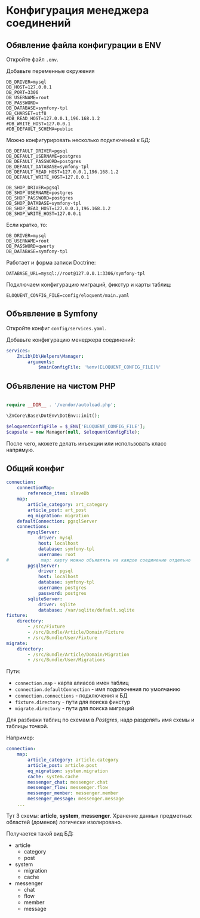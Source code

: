 # Конфигурация менеджера соединений

## Обявление файла конфигурации в ENV

Откройте файл `.env`.

Добавьте переменные окружения

```dotenv
DB_DRIVER=mysql
DB_HOST=127.0.0.1
DB_PORT=3306
DB_USERNAME=root
DB_PASSWORD=
DB_DATABASE=symfony-tpl
DB_CHARSET=utf8
#DB_READ_HOST=127.0.0.1,196.168.1.2
#DB_WRITE_HOST=127.0.0.1
#DB_DEFAULT_SCHEMA=public
```

Можно конфигурировать несколько подключений к БД:

```dotenv
DB_DEFAULT_DRIVER=pgsql
DB_DEFAULT_USERNAME=postgres
DB_DEFAULT_PASSWORD=postgres
DB_DEFAULT_DATABASE=symfony-tpl
DB_DEFAULT_READ_HOST=127.0.0.1,196.168.1.2
DB_DEFAULT_WRITE_HOST=127.0.0.1

DB_SHOP_DRIVER=pgsql
DB_SHOP_USERNAME=postgres
DB_SHOP_PASSWORD=postgres
DB_SHOP_DATABASE=symfony-tpl
DB_SHOP_READ_HOST=127.0.0.1,196.168.1.2
DB_SHOP_WRITE_HOST=127.0.0.1
```

Если кратко, то:

```dotenv
DB_DRIVER=mysql
DB_USERNAME=root
DB_PASSWORD=qwerty
DB_DATABASE=symfony-tpl
```

Работает и форма записи Doctrine:

```dotenv
DATABASE_URL=mysql://root@127.0.0.1:3306/symfony-tpl
```

Подключаем конфигурацию миграций, фикстур и карты таблиц:

```dotenv
ELOQUENT_CONFIG_FILE=config/eloquent/main.yaml
```

## Объявление в Symfony

Откройте конфиг `config/services.yaml`.

Добавьте конфигурацию менеджера соединений:

```yaml
services:
    ZnLib\Db\Helpers\Manager:
        arguments:
            $mainConfigFile: '%env(ELOQUENT_CONFIG_FILE)%'
```

## Объявление на чистом PHP

```php

require __DIR__ . '/vendor/autoload.php';

\ZnCore\Base\DotEnv\DotEnv::init();

$eloquentConfigFile = $_ENV['ELOQUENT_CONFIG_FILE'];
$capsule = new Manager(null, $eloquentConfigFile);
```

После чего, можете делать инъекции или использовать класс напрямую.

## Общий конфиг

```yaml
connection:
    connectionMap:
        reference_item: slaveDb
    map:
        article_category: art_category
        article_post: art_post
        eq_migration: migration
    defaultConnection: pgsqlServer
    connections:
        mysqlServer:
            driver: mysql
            host: localhost
            database: symfony-tpl
            username: root
#            map: карту можно объявлять на каждое соединение отдельно
        pgsqlServer:
            driver: pgsql
            host: localhost
            database: symfony-tpl
            username: postgres
            password: postgres
        sqliteServer:
            driver: sqlite
            database: /var/sqlite/default.sqlite
fixture:
    directory:
        - /src/Fixture
        - /src/Bundle/Article/Domain/Fixture
        - /src/Bundle/User/Fixture
migrate:
    directory:
        - /src/Bundle/Article/Domain/Migration
        - /src/Bundle/User/Migrations
```

Пути:

* `connection.map` - карта алиасов имен таблиц
* `connection.defaultConnection` - имя подключения по умолчанию
* `connection.connections` - подключения к БД
* `fixture.directory` - пути для поиска фикстур
* `migrate.directory` - пути для поиска миграций

Для разбивки таблиц по схемам в *Postgres*, надо разделять имя схемы и таблицы точкой.

Например:

```yaml
connection:
    map:
        article_category: article.category
        article_post: article.post
        eq_migration: system.migration
        cache: system.cache
        messenger_chat: messenger.chat
        messenger_flow: messenger.flow
        messenger_member: messenger.member
        messenger_message: messenger.message
    ...
```

Тут 3 схемы: **article**, **system**, **messenger**.
Хранение данных предметных областей (доменов) логически изолировано.

Получается такой вид БД:

* article
    * category
    * post
* system
    * migration
    * cache
* messenger
    * chat
    * flow
    * member
    * message

